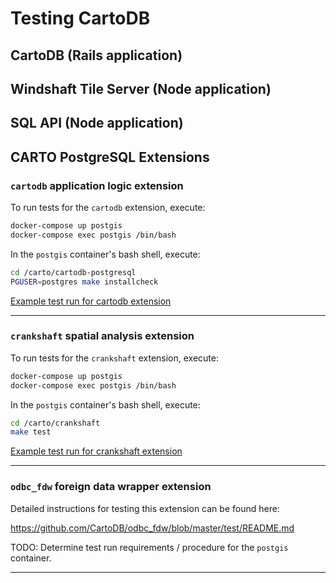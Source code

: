 # Testing CartoDB

## CartoDB (Rails application)

## Windshaft Tile Server (Node application)

## SQL API (Node application)

## CARTO PostgreSQL Extensions

### `cartodb` application logic extension

To run tests for the `cartodb` extension, execute:

```bash
docker-compose up postgis
docker-compose exec postgis /bin/bash
```

In the `postgis` container's bash shell, execute:

```bash
cd /carto/cartodb-postgresql
PGUSER=postgres make installcheck
```

[Example test run for cartodb extension](./test_examples/cartodb.txt)

***

### `crankshaft` spatial analysis extension

To run tests for the `crankshaft` extension, execute:

```bash
docker-compose up postgis
docker-compose exec postgis /bin/bash
```

In the `postgis` container's bash shell, execute:

```bash
cd /carto/crankshaft
make test
```

[Example test run for crankshaft extension](./test_examples/crankshaft.txt)

***

### `odbc_fdw` foreign data wrapper extension

Detailed instructions for testing this extension can be found here:

https://github.com/CartoDB/odbc_fdw/blob/master/test/README.md

TODO: Determine test run requirements / procedure for the `postgis` container.

***
